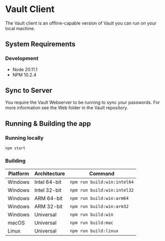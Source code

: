 # Vault Client
The Vault client is an offline-capable version of Vault you can run on your local machine.

## System Requirements
### Development
- Node 20.11.1
- NPM 10.2.4

## Sync to Server
You require the Vault Webserver to be running to sync your passwords. For more information see the Web folder in the Vault repository. 

## Running & Building the app
### Running locally
`npm start`
### Building

| Platform | Architecture | Command                     |
|----------|--------------|-----------------------------|
| Windows  | Intel 64-bit | `npm run build:win:intel64` |
| Windows  | Intel 32-bit | `npm run build:win:intel32` |
| Windows  | ARM 64-bit   | `npm run build:win:arm64`   |
| Windows  | ARM 32-bit   | `npm run build:win:arm32`   |
| Windows  | Universal    | `npm run build:win`         |
| macOS    | Universal    | `npm run build:mac`         |
| Linux    | Universal    | `npm run build:linux`       |